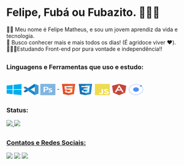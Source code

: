 ##

<div>
  <h1> Felipe, Fubá ou Fubazito. 👨🏾‍💻 </h1>
  <p>✌🏾 Meu nome é Felipe Matheus, e sou um jovem aprendiz da vida e tecnologia.<br>
     🏃 Busco conhecer mais e mais todos os dias! (É agridoce viver ❤️).<br>
     🧑🏾‍🎓Estudando Front-end por pura vontade e independência!!</p>
</div>

##
### Linguagens e Ferramentas que uso e estudo:

<div style="display: inline_block"><br>
  <img align="center" alt="WINDOWS" height="30" width="40" src="https://raw.githubusercontent.com/devicons/devicon/master/icons/windows8/windows8-original.svg">
  <img align="center" alt="VSCODE" height="30" width="40" src="https://raw.githubusercontent.com/devicons/devicon/master/icons/vscode/vscode-original.svg">
  <img align="center" alt="PHOTOSHOP" height="30" width="40" src="https://raw.githubusercontent.com/devicons/devicon/master/icons/photoshop/photoshop-plain.svg">
  -
  <img align="center" alt="HTML" height="30" width="40" src="https://raw.githubusercontent.com/devicons/devicon/master/icons/html5/html5-original.svg">
  <img align="center" alt="CSS" height="30" width="40" src="https://raw.githubusercontent.com/devicons/devicon/master/icons/css3/css3-original.svg">
  <img align="center" alt="JS" height="30" width="40" src="https://raw.githubusercontent.com/devicons/devicon/master/icons/javascript/javascript-plain.svg">
  <img align="center" alt="ANGULARJS" height="30" width="40" src="https://github.com/devicons/devicon/blob/master/icons/angularjs/angularjs-plain.svg">
  <img align="center" alt="IONIC" height="30" width="40" src="https://raw.githubusercontent.com/devicons/devicon/master/icons/ionic/ionic-original.svg">
</div>

##

### Status:
<div>
  <a href="https://github.com/FelipeFuba">
  <img height="160em" src="https://github-readme-stats.vercel.app/api?username=felipefuba&show_icons=true&theme=dark&include_all_commits=true&count_private=true"/>
  <img height="160em" src="https://github-readme-stats.vercel.app/api/top-langs/?username=felipefuba&layout=compact&langs_count=7&theme=dark"/>
</div>
  
  ##

### Contatos e Redes Sociais: 
<div>
  <a href = "mailto:felipe.mate897@gmail.com"><img src="https://img.shields.io/badge/Gmail-D14836?style=for-the-badge&logo=gmail&logoColor=white" target="_blank"></a>
  <a href="https://www.linkedin.com/in/felipe-matheus-0947a71a9/" target="_blank"><img src="https://img.shields.io/badge/-LinkedIn-%230077B5?style=for-the-badge&logo=linkedin&logoColor=white" target="_blank"></a>
  <a href="https://instagram.com/fubazito" target="_blank"><img src="https://img.shields.io/badge/-Instagram-%23E4405F?style=for-the-badge&logo=instagram&logoColor=white" target="_blank"></a>
</div>
  
